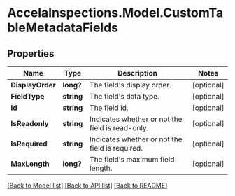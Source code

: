 # AccelaInspections.Model.CustomTableMetadataFields
## Properties

Name | Type | Description | Notes
------------ | ------------- | ------------- | -------------
**DisplayOrder** | **long?** | The field&#39;s display order. | [optional] 
**FieldType** | **string** | The field&#39;s data type. | [optional] 
**Id** | **string** | The field id. | [optional] 
**IsReadonly** | **string** | Indicates whether or not the field is read-only. | [optional] 
**IsRequired** | **string** | Indicates whether or not the field is required. | [optional] 
**MaxLength** | **long?** | The field&#39;s maximum field length. | [optional] 

[[Back to Model list]](../README.md#documentation-for-models) [[Back to API list]](../README.md#documentation-for-api-endpoints) [[Back to README]](../README.md)


